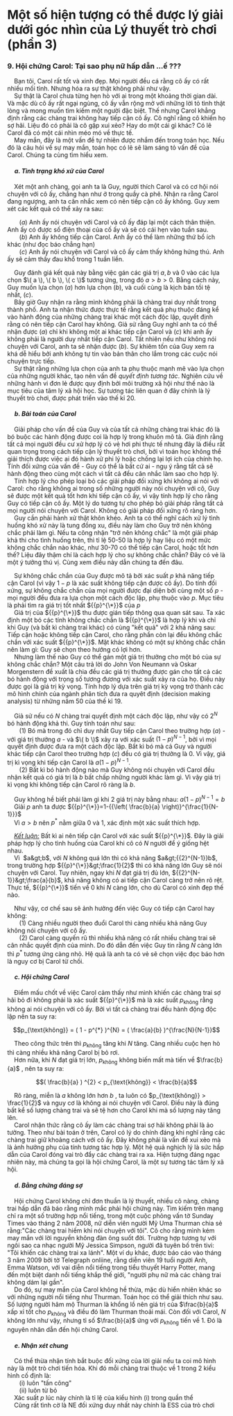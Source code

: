 # Một số hiện tượng có thể được lý giải dưới góc nhìn của Lý thuyết trò chơi (phần 3)
### 9. Hội chứng Carol: Tại sao phụ nữ hấp dẫn ...ế ??? <br>
&nbsp;&nbsp;&nbsp;&nbsp;Bạn tôi, Carol rất tốt và xinh đẹp. Mọi người đều cá rằng cô ấy có rất nhiều mối tình. Nhưng hóa ra sự thật không phải như vậy. <br>
&nbsp;&nbsp;&nbsp;&nbsp;Sự thật là Carol chưa từng hẹn hò với ai trong một khoảng thời gian dài. Và mặc dù cô ấy rất ngại ngùng, cô ấy vẫn rộng mở với những lời tỏ tình thật lòng và mong muốn tìm kiếm một người đặc biệt. Thế nhưng Carol khẳng định rằng các chàng trai không hay tiếp cận cô ấy. Cô  nghĩ rằng cô khiến họ sợ hãi. Liệu đó có phải là cô gặp xui xẻo? Hay do một cái gì khác? Có lẽ Carol đã có một cái nhìn méo mó về thực tế. <br>
&nbsp;&nbsp;&nbsp;&nbsp;May mắn, đây là một vấn đề tự nhiên được nhắm đến trong toán học. Nếu đó là câu hỏi về sự may mắn, toán học có lẽ sẽ làm sáng tỏ vấn đề của Carol. Chúng ta cùng tìm hiểu xem. <br>
#### &nbsp;&nbsp;&nbsp;&nbsp; *a. Tình trạng khó xử của Carol* <br>
&nbsp;&nbsp;&nbsp;&nbsp;Xét một anh chàng, gọi anh ta là Guy, người thích Carol và có cơ hội nói chuyện với cô ấy, chẳng hạn như ở trong quầy cà phê. Nhận ra rằng Carol đang ngượng, anh ta cân nhắc xem có nên tiếp cận cô ấy không. Guy xem xét các kết quả có thể xảy ra sau: <br>

&nbsp;&nbsp;&nbsp;&nbsp;&nbsp;&nbsp; $(a)$ Anh ấy nói chuyện với Carol và cô ấy đáp lại một cách thân thiện. Anh ấy có được số điện thoại của cố ấy và sẽ có cái hẹn vào tuần sau. <br>
&nbsp;&nbsp;&nbsp;&nbsp;&nbsp;&nbsp; $(b)$ Anh ấy không tiếp cận Carol. Anh ấy có thể làm những thứ bổ ích khác (như đọc báo chẳng hạn) <br>
&nbsp;&nbsp;&nbsp;&nbsp;&nbsp;&nbsp; $( c )$ Anh ấy nói chuyện với Carol và cô ấy cảm thấy không hứng thú. Anh ấy sẽ cảm thấy đau khổ trong 1 tuần liền. <br>

&nbsp;&nbsp;&nbsp;&nbsp;Guy đánh giá kết quả này bằng việc gán các giá trị $a,b$ và 0 vào các lựa chọn $\( a \), \( b \), \( c \)$ tương ứng, trong đó $a>b>0$. Bằng cách này, Guy muốn lựa chọn $\left( a \right)$ hơn lựa chọn $\left( b \right)$, và cuối cùng là kịch bản tồi tệ nhất, $\left( c \right).$ <br>
&nbsp;&nbsp;&nbsp;&nbsp;Bây giờ Guy nhận ra rằng mình không phải là chàng trai duy nhất trong thành phố. Anh ta nhận thức được thực tế rằng kết quả phụ thuộc đáng kể vào hành động của những chàng trai khác một cách độc lập, quyết định rằng có nên tiếp cận Carol hay không. Giả sử rằng Guy nghĩ anh ta có thể nhận được $\left( a \right)$ chỉ khi không một ai khác tiếp cận Carol và $\left( c \right)$ khi anh ấy không phải là người duy nhất tiếp cận Carol. Tất nhiên nếu như không nói chuyện với Carol, anh ta sẽ nhận được $\left( b \right).$ Sự khiêm tốn của Guy xem ra khá dễ hiểu bởi anh không tự tin vào bản thân cho lắm trong các cuộc nói chuyện trực tiếp.<br>
&nbsp;&nbsp;&nbsp;&nbsp;Sự thật rằng những lựa chọn của anh ta phụ thuộc mạnh mẽ vào lựa chọn của những người khác, tạo nên vấn đề <em>quyết định tương tác</em>. Nghiên cứu về những hành vi đơn lẻ được quy định bởi môi trường xã hội như thế nào là mục tiêu của tâm lý xã hội học. Sự tương tác liên quan ở đây chính là lý thuyết trò chơi, được phát triển vào thế kỉ 20. <br>

#### &nbsp;&nbsp;&nbsp;&nbsp; *b. Bài toán của Carol* <br>
&nbsp;&nbsp;&nbsp;&nbsp;Giải pháp cho vấn đề của Guy và của tất cả những chàng trai khác đó là bó buộc các hành động được coi là hợp lý trong khuôn mô tả. Giả định rằng tất cả mọi người đều cư xử hợp lý có vẻ hơi phi thực tế nhưng đây là điều rất quan trọng trong cách tiếp cận lý thuyết trò chơi, bởi vì toán học không thể giải thích được việc ai đó hành xử phi lý hoặc chống lại lợi ích của chính họ. Tính đối xứng của vấn đề - Guy có thể là bất cứ ai - ngụ ý rằng tất cả sẽ hành động theo cùng một cách vì tất cả đều cân nhắc làm sao cho hợp lý.<br>
&nbsp;&nbsp;&nbsp;&nbsp;Tính hợp lý cho phép loại bỏ các giải pháp đối xứng khi không ai nói với Carol: cho rằng không ai trong số những người này nói chuyện với cô, Guy sẽ được một kết quả tốt hơn khi tiếp cận cô ấy, vì vậy tính hợp lý cho rằng Guy có tiếp cận cô ấy. Một lý do tương tự cho phép bỏ giải pháp rằng tất cả mọi người nói chuyện với Carol. Không có giải pháp đối xứng rõ ràng hơn. <br>
&nbsp;&nbsp;&nbsp;&nbsp;Guy cần phải hành xử thật khôn khéo. Anh ta có thể nghĩ cách xử lý tình huống khó xử này là tung đồng xu, điều này làm cho Guy trở nên không chắc phải làm gì. Nếu ta công nhận "trở nên không chắc" là một giải pháp khả thi cho tình huống trên, thì tỉ lệ 50-50 là hợp lý hay liệu có một mức không chắc chắn nào khác, như 30-70 có thể tiếp cận Carol, hoặc tốt hơn thế? Liệu đây thậm chí là cách hợp lý cho sự không chắc chắn? Đây có vẻ là một ý tưởng thú vị. Cùng xem điều này dẫn chúng ta đến đâu. <br>

&nbsp;&nbsp;&nbsp;&nbsp;Sự không chắc chắn của Guy được mô tả bởi xác suất $p$ khả năng tiếp cận Carol (vì vậy $1-p$ là xác suất không tiếp cận được cô ấy). Do tính đối xứng, sự không chắc chắn của mọi người được đại diện bởi cùng một số $p$ - mọi người đều đưa ra lựa chọn một cách độc lập, phụ thuộc vào $p$. Mục tiêu là phải tìm ra giá trị tốt nhất ${{p}^{\*}}$ của $p$ <br>
&nbsp;&nbsp;&nbsp;&nbsp;Giá trị của ${{p}^{\*}}$ thu được gián tiếp thông qua quan sát sau. Ta xác định một bó các tính không chắc chắn là ${{p}^{\*}}$ là hợp lý khi và chỉ khi Guy (và bất kì chàng trai khác) có cùng "kết quả" với 2 khả năng sau: Tiếp cận hoặc không tiếp cận Carol, cho rằng phần còn lại đều không chắc chắn với xác suất ${{p}^{\*}}$. Mặt khác không có một sự không chắc chắn nên làm gì: Guy sẽ chọn theo hướng có lợi hơn. <br>
&nbsp;&nbsp;&nbsp;&nbsp;Nhưng làm thế nào Guy có thể gán một giá trị thưởng cho một bó của sự không chắc chắn? Một câu trả lời do John Von Neumann và Oskar Morgenstern đề xuất là chia đều các giá trị thưởng được gán cho tất cả các bó hành động với trọng số tương đương với xác suất xảy ra của họ.&nbsp;Điều này được gọi là giá trị kỳ vọng. Tính hợp lý dựa trên giá trị kỳ vọng ​​trở thành các mô hình chính của ngành phân tích đưa ra quyêt định (decision making analysis) từ những năm 50 của thế kỉ 19. <br>

&nbsp;&nbsp;&nbsp;&nbsp;Giả sử nếu có $N$ chàng trai quyết định một cách độc lập, như vậy có ${{2}^{N}}$ bó hành động khả thi. Guy tính toán như sau: <br>
&nbsp;&nbsp;&nbsp;&nbsp;&nbsp;&nbsp; (1) Bó mà trong đó chỉ duy nhất Guy tiếp cận Carol theo trường hợp $\left( a \right)$ - với giá trị thưởng $a$ - và $\( b \)$ xảy ra với xác suất ${{\left( 1-p \right)}^{N-1}}$, bởi vì mọi quyết định được đưa ra một cách độc lập. Bất kì bó mà cả Guy và người khác tiếp cận Carol theo trường hợp $\left( c \right)$ đều có giá trị thưởng là 0. Vì vậy, giá trị kì vọng khi tiếp cận Carol là $a{{\left( 1-p \right)}^{N-1}}$. <br>
&nbsp;&nbsp;&nbsp;&nbsp;&nbsp;&nbsp; (2) Bất kì bó hành động nào mà Guy không nói chuyện với Carol đều nhận kết quả có giá trị là $b$ bất chấp những người khác làm gì. Vì vậy giá trị kì vọng khi không tiếp cận Carol rõ ràng là $b$. <br>

&nbsp;&nbsp;&nbsp;&nbsp;Guy không hề biết phải làm gì khi 2 giá trị này bằng nhau: $a{{\left( 1-p \right)}^{N-1}}=b$ <br>
&nbsp;&nbsp;&nbsp;&nbsp;Giải $p$ anh ta được ${{p}^{\*}}=1-{{\left( \frac{b}{a} \right)}^{\frac{1}{N-1}}}$ <br>
&nbsp;&nbsp;&nbsp;&nbsp;Vì $a>b$ nên $p^{*}$ nằm giữa 0 và 1, xác định một xác suất thích hợp. <br>

&nbsp;&nbsp;&nbsp;&nbsp;*<ins>Kết luận:</ins>* Bất kì ai nên tiếp cận Carol với xác suất ${{p}^{\*}}$. Đây là giải pháp hợp lý cho tình huống của Carol khi cô có $N$ người để ý giống hệt nhau.<br>
&nbsp;&nbsp;&nbsp;&nbsp;Vì&nbsp; $a&gt;b$, với $N$ không quá lớn thì có khả năng $a&gt;{{2}^{N-1}}b$, trong trường hợp ${{p}^{\*}}&gt;\frac{1}{2}$ thì có khả năng lớn Guy sẽ nói chuyện với Carol. Tuy nhiên, ngay khi $N$ đạt giá trị đủ lớn, ${{2}^{N-1}}&gt;\frac{a}{b}$, khả năng không có ai tiếp cận Carol càng trở nên rõ rệt. Thực tế, ${{p}^{\*}}$ tiến về 0 khi $N$ càng lớn, cho dù Carol có xinh đẹp thế nào. <br>

&nbsp;&nbsp;&nbsp;&nbsp;Như vậy, cơ chế sau sẽ ảnh hưởng đến việc Guy có tiếp cận Carol hay không: <br>
&nbsp;&nbsp;&nbsp;&nbsp;&nbsp;&nbsp; (1) Càng nhiều người theo đuổi Carol thì càng nhiều khả năng Guy không nói chuyện với cô ấy. <br>
&nbsp;&nbsp;&nbsp;&nbsp;&nbsp;&nbsp; (2) Carol càng quyến rũ thì nhiều khả năng có rất nhiều chàng trai sẽ cân nhắc quyết định của mình. Do đó dẫn đến việc Guy tin rằng $N$ càng lớn thì ${{p}^{*}}$ tương ứng càng nhỏ. Hệ quả là anh ta có vẻ sẽ chọn việc đọc báo hơn là nguy cơ bị Carol từ chối. <br>

#### &nbsp;&nbsp;&nbsp;&nbsp; *c. Hội chứng Carol* <br>
&nbsp;&nbsp;&nbsp;&nbsp;Điểm mấu chốt về việc Carol cảm thấy như mình khiến các chàng trai sợ hãi bỏ đi không phải là xác suất ${{p}^{\*}}$ mà là xác suất $p_{\text{không}}$ rằng không ai nói chuyện với cô ấy. Bởi vì tất cả chàng trai đều hành động độc lập nên ta suy ra: <br>

```math
p_{\text{không}} = ( 1 - p^{*} )^{N} = ( \frac{a}{b} )^{\frac{N}{N-1}}
```
&nbsp;&nbsp;&nbsp;&nbsp;Theo công thức trên thì $p_{\text{không}}$ tăng khi $N$ tăng. Càng nhiều cuộc hẹn hò thì càng nhiều khả năng Carol bị bỏ rơi. <br>
&nbsp;&nbsp;&nbsp;&nbsp;Hơn nữa, khi $N$ đạt giá trị lớn, $p_{\text{không}}$ không biến mất mà tiến về $\frac{b}{a}$ , nên ta suy ra: <br>

```math
( \frac{b}{a} ) ^{2} < p_{\text{không}} < \frac{b}{a}
```
&nbsp;&nbsp;&nbsp;&nbsp;Rõ ràng, miễn là $a$ không lớn hơn $b$ , ta luôn có $p_{\text{không}} > \frac{1}{2}$ và nguy cơ là không ai nói chuyện với Carol. Điều này là đúng bất kể số lượng chàng trai và sẽ tệ hơn cho Carol khi mà số lượng này tăng lên. <br>
&nbsp;&nbsp;&nbsp;&nbsp;Carol nhận thức rằng cô ấy làm các chàng trai sợ hãi không phải là ảo tưởng. Theo như bài toán ở trên, Carol có lý do chính đáng khi nghĩ rằng các chàng trai giữ khoảng cách với cô ấy. Đây không phải là vấn đề xui xẻo mà là ảnh hưởng phụ của tính tương tác hợp lý. Một hệ quả nghịch lý là sức hấp dẫn của Carol đóng vai trò đẩy các chàng trai ra xa. Hiện tượng đáng ngạc nhiên này, mà chúng ta gọi là hội chứng Carol, là một sự tương tác tâm lý xã hội. <br>

#### &nbsp;&nbsp;&nbsp;&nbsp; *d. Bằng chứng đáng sợ* <br>
&nbsp;&nbsp;&nbsp;&nbsp;Hội chứng Carol không chỉ đơn thuần là lý thuyết, nhiều cô nàng, chàng trai hấp dẫn đã báo rằng mình mắc phải hội chứng này. Tìm kiếm trên mạng chỉ ra một số trường hợp nổi tiếng, trong một cuộc phỏng vấn tờ Sunday Times vào tháng 2 năm 2008, nữ diễn viên người Mỹ Uma Thurman chia sẻ rằng:"Các chàng trai hiếm khi nói chuyện với tôi". Cô cho rằng mình kém may mắn với lời nguyền không đàn ông suốt đời. Trường hợp tương tự với ngôi sao ca nhạc người Mỹ Jessica Simpson, người đã tuyên bố trên tivi: "Tôi khiến các chàng trai xa lánh". Một ví dụ khác, được báo cáo vào tháng 3 năm 2009 bởi tờ Telegraph onliine, rằng diễn viên 19 tuổi người Anh, Emma Watson, với vai diễn nổi tiếng trong tiểu thuyết Harry Potter, mang đến một biệt danh nổi tiếng khắp thế giới, "người phụ nữ mà các chàng trai không dám lại gần". <br>
&nbsp;&nbsp;&nbsp;&nbsp;Do đó, sự may mắn của Carol không hề thừa, mặc dù hiển nhiên khác so với những người nổi tiếng như Thurman. Toán học có thể giải thích như sau. Số lượng người hâm mộ Thurman là khổng lồ nên giá trị của $\frac{b}{a}$ xấp xỉ tốt cho $p_{\text{không}}$ và điều đó làm Thurman thoải mái. Còn đối với Carol, $N$ không lớn như vậy, nhưng tỉ số $\frac{b}{a}$ ứng với $p_{\text{không}}$ tiến về 1. Đó là nguyên nhân dẫn đến hội chứng Carol. <br>

#### &nbsp;&nbsp;&nbsp;&nbsp; *e. Nhận xét chung* <br>
&nbsp;&nbsp;&nbsp;&nbsp;Có thể thừa nhận tính bắt buộc đối xứng của lời giải nếu ta coi mô hình này là một trò chơi tiến hóa. Khi đó mỗi chàng trai thuộc về 1 trong 2 kiểu hình cố định là: <br>
&nbsp;&nbsp;&nbsp;&nbsp;&nbsp;&nbsp; (i) luôn "tấn công" <br>
&nbsp;&nbsp;&nbsp;&nbsp;&nbsp;&nbsp; (ii) luôn từ bỏ <br>
&nbsp;&nbsp;&nbsp;&nbsp;Xác suất $p$ lúc này chính là tỉ lệ của kiểu hình (i) trong quần thể <br>
&nbsp;&nbsp;&nbsp;&nbsp;Cũng rất tình cờ là NE đối xứng duy nhất này chính là ESS của trò chơi <br>











